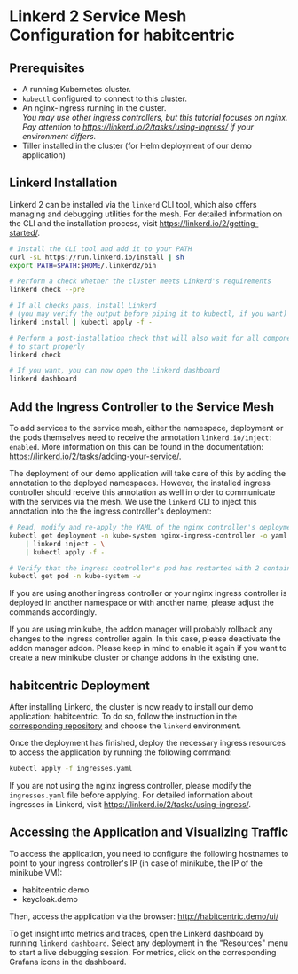 # Linkerd 2 Service Mesh Configuration for habitcentric

## Prerequisites

* A running Kubernetes cluster.
* `kubectl` configured to connect to this cluster.
* An nginx-ingress running in the cluster. \
  _You may use other ingress controllers, but this tutorial focuses on nginx.
  Pay attention to https://linkerd.io/2/tasks/using-ingress/ if your environment
  differs._
* Tiller installed in the cluster (for Helm deployment of our demo application)

## Linkerd Installation

Linkerd 2 can be installed via the `linkerd` CLI tool, which also offers
managing and debugging utilities for the mesh. For detailed information
on the CLI and the installation process, visit https://linkerd.io/2/getting-started/.

```bash
# Install the CLI tool and add it to your PATH
curl -sL https://run.linkerd.io/install | sh
export PATH=$PATH:$HOME/.linkerd2/bin

# Perform a check whether the cluster meets Linkerd's requirements
linkerd check --pre

# If all checks pass, install Linkerd
# (you may verify the output before piping it to kubectl, if you want)
linkerd install | kubectl apply -f -

# Perform a post-installation check that will also wait for all components
# to start properly
linkerd check

# If you want, you can now open the Linkerd dashboard
linkerd dashboard
```

## Add the Ingress Controller to the Service Mesh

To add services to the service mesh, either the namespace, deployment or the pods themselves
need to receive the annotation `linkerd.io/inject: enabled`. More information on this can be
found in the documentation: https://linkerd.io/2/tasks/adding-your-service/.

The deployment of our demo application will take care of this by adding the annotation to
the deployed namespaces. However, the installed ingress controller should receive this annotation
as well in order to communicate with the services via the mesh. We use the `linkerd` CLI to inject
this annotation into the the ingress controller's deployment:

```bash
# Read, modify and re-apply the YAML of the nginx controller's deployment
kubectl get deployment -n kube-system nginx-ingress-controller -o yaml \
    | linkerd inject - \
    | kubectl apply -f -

# Verify that the ingress controller's pod has restarted with 2 containers
kubectl get pod -n kube-system -w
```

If you are using another ingress controller or your nginx ingress controller is deployed in
another namespace or with another name, please adjust the commands accordingly.

If you are using minikube, the addon manager will probably rollback any changes to the
ingress controller again. In this case, please deactivate the addon manager addon.
Please keep in mind to enable it again if you want to create a new minikube cluster or
change addons in the existing one.

## habitcentric Deployment

After installing Linkerd, the cluster is now ready to install our demo application:
habitcentric. To do so, follow the instruction in the
[corresponding repository](https://gitlab.com/habitcentric-infrastructure/hc-kubernetes)
and choose the `linkerd` environment.

Once the deployment has finished, deploy the necessary ingress resources to access the application
by running the following command:

```bash
kubectl apply -f ingresses.yaml
```
If you are not using the nginx ingress controller, please modify the
`ingresses.yaml` file before applying. For detailed information about ingresses in Linkerd, visit
https://linkerd.io/2/tasks/using-ingress/.

## Accessing the Application and Visualizing Traffic

To access the application, you need to configure the following hostnames to point to your ingress
controller's IP (in case of minikube, the IP of the minikube VM):

* habitcentric.demo
* keycloak.demo

Then, access the application via the browser: http://habitcentric.demo/ui/

To get insight into metrics and traces, open the Linkerd dashboard by running
`linkerd dashboard`. Select any deployment in the "Resources" menu to start a live debugging
session. For metrics, click on the corresponding Grafana icons in the dashboard.